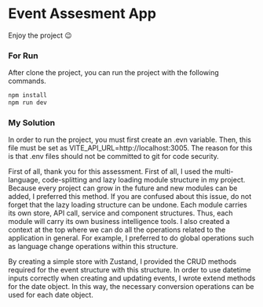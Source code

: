 # Event Assesment App

Enjoy the project 😉

### For Run

After clone the project, you can run the project with the following commands.

```bash
npm install
npm run dev
```

### My Solution

In order to run the project, you must first create an .evn variable. Then, this file must be set as VITE_API_URL=http://localhost:3005. The reason for this is that .env files should not be committed to git for code security.

First of all, thank you for this assessment. First of all, I used the multi-language, code-splitting and lazy loading module structure in my project. Because every project can grow in the future and new modules can be added, I preferred this method. If you are confused about this issue, do not forget that the lazy loading structure can be undone. Each module carries its own store, API call, service and component structures. Thus, each module will carry its own business intelligence tools. I also created a context at the top where we can do all the operations related to the application in general. For example, I preferred to do global operations such as language change operations within this structure.

By creating a simple store with Zustand, I provided the CRUD methods required for the event structure with this structure. In order to use datetime inputs correctly when creating and updating events, I wrote extend methods for the date object. In this way, the necessary conversion operations can be used for each date object.

